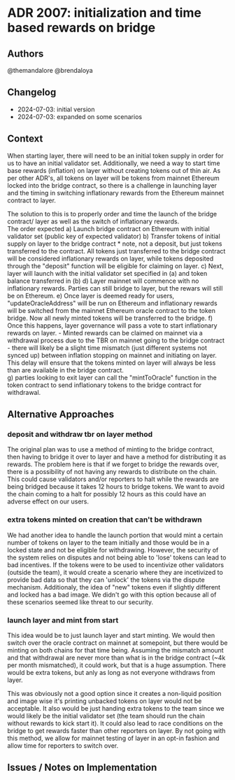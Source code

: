 # ADR 2007: initialization and time based rewards on bridge
## Authors

@themandalore 
@brendaloya

## Changelog

- 2024-07-03: initial version
- 2024-07-03: expanded on some scenarios

## Context

When starting layer, there will need to be an initial token supply in order for us to have an initial validator set.  Additionally, we need a way to start time base rewards (inflation) on layer without creating tokens out of thin air.  As per other ADR's, all tokens on layer will be tokens from mainnet Ethereum locked into the bridge contract, so there is a challenge in launching layer and the timing in switching inflationary rewards from the Ethereum mainnet contract to layer.  

The solution to this is to properly order and time the launch of the bridge contract/ layer as well as the switch of inflationary rewards.  
The order expected
    a) Launch bridge contract on Ethereum with initial validator set (public key of expected validator)
    b) Transfer tokens of initial supply on layer to the bridge contract
    * note, not a deposit, but just tokens transferred to the contract.  All tokens just transferred to the bridge contract will be considered inflationary rewards on layer, while tokens deposited through the "deposit" function will be eligible for claiming on layer. 
    c) Next, layer will launch with the initial validator set specified in (a) and token balance transferred in (b)
    d) Layer mainnet will commence with no inflationary rewards.  Parties can still bridge to layer, but the rewars will still be on Ethereum. 
    e) Once layer is deemed ready for users, "updateOracleAddress" will be run on Ethereum and inflationary rewards will be switched from the mainnet Ethereum oracle contract to the token bridge.  Now all newly minted tokens will be transferred to the bridge. 
    f)  Once this happens, layer governance will pass a vote to start inflationary rewards on layer. 
        - Minted rewards can be claimed on mainnet via a withdrawal process due to the TBR on mainnet going to the bridge contract
        - there will likely be a slight time mismatch (just different systems not synced up) between inflation stopping on mainnet and initiating on layer.  This delay will ensure that the tokens minted on layer will always be less than are available in the bridge contract.  
    g) parties looking to exit layer can call the "mintToOracle" function in the token contract to send inflationary tokens to the bridge contract for withdrawal.  



## Alternative Approaches

### deposit and withdraw tbr on layer method

The original plan was to use a method of minting to the bridge contract, then having to bridge it over to layer and have a method for distributing it as rewards.  The problem here is that if we forget to bridge the rewards over, there is a possibility of not having any rewards to distribute on the chain.  This could cause validators and/or reporters to halt while the rewards are being bridged because it takes 12 hours to bridge tokens. We want to avoid the chain coming to a halt for possibly 12 hours as this could have an adverse effect on our users.

### extra tokens minted on creation that can't be withdrawn

We had another idea to handle the launch portion that would mint a certain number of tokens on layer to the team initially and those would be in a locked state and not be eligible for withdrawing.  However, the security of the system relies on disputes and not being able to 'lose' tokens can lead to bad incentives. If the tokens were to be used to incentivize other validators (outside the team), it would create a scenario where they are incetivized to provide bad data so that they can 'unlock' the tokens via the dispute mechanism.  Additionaly, the idea of "new" tokens even if slightly different and locked has a bad image. We didn't go with this option because all of these scenarios seemed like threat to our security.


### launch layer and mint from start

This idea would be to just launch layer and start minting.  We would then switch over the oracle contract on mainnet at somepoint, but there would be minting on both chains for that time being.  Assuming the mismatch amount and that withdrawal are never more than what is in the bridge contract (~4k per month mismatched), it could work, but that is a huge assumption.  There would be extra tokens, but anly as long as not everyone withdraws from layer.

This was obviously not a good option since it creates a non-liquid position and image wise it's printing unbacked tokens on layer would not be acceptable.  It also would be just handing extra tokens to the team since we would likely be the initial validator set (the team should run the chain without rewards to kick start it). It could also lead to race conditions on the bridge to get rewards faster than other reporters on layer.  By not going with this method, we allow for mainnet testing of layer in an opt-in fashion and allow time for reporters to switch over.  

## Issues / Notes on Implementation

